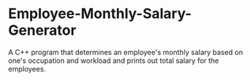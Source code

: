 # Employee-Monthly-Salary-Generator
A C++ program that determines an employee's monthly salary based on one's occupation and workload and prints out total salary for the employees.
